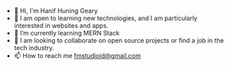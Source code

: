 - 👋 Hi, I'm Hanif Huning Geary
- 👀 I am open to learning new technologies, and I am particularly interested in websites and apps.
- 🌱 I’m currently learning MERN Stack
- 💞️ I am looking to collaborate on open source projects or find a job in the tech industry.  
- 📫 How to reach me fmstudioid@gmail.com

<!---
fanmadestudio/fanmadestudio is a ✨ special ✨ repository because its `README.md` (this file) appears on your GitHub profile.
You can click the Preview link to take a look at your changes.
--->
